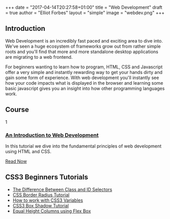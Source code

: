 +++
date = "2017-04-14T20:27:58+01:00"
title = "Web Development"
draft = true
author = "Elliot Forbes"
layout = "simple"
image = "webdev.png"
+++

## Introduction

Web Development is an incredibly fast paced and exciting area to dive into. We've seen a huge ecosystem of frameworks grow out from rather simple roots and you'll find that more and more standalone desktop applications are migrating to a web frontend.

For beginners wanting to learn how to program, HTML, CSS and Javascript offer a very simple and instantly rewarding way to get your hands dirty and gain some form of experience. With web development you'll instantly see how your code impacts what is displayed in the browser and learning some basic javascript gives you an insight into how other programming languages work.

## Course

<div class="lesson row">
  <div class="lesson-number col l2 m2 s12">
    <div class="circle">1</div>
  </div>
  <div class="lesson-info col l10 m10 s12">
    <a href="/post/webdev/introduction-to-web-development/"><h3>An Introduction to Web Development</h3></a>
    <p>In this tutorial we dive into the fundamental principles of web development using HTML and CSS. </p>
    <a href="/post/webdev/introduction-to-web-development/">Read Now</a>
  </div>
</div>

## CSS3 Beginners Tutorials

* [The Difference Between Class and ID Selectors](/post/webdev/difference-between-class-id-selector-css/)
* [CSS Border Radius Tutorial](/post/webdev/border-radius-tutorial/)
* [How to work with CSS3 Variables](/post/webdev/how-to-work-with-css3-variables/)
* [CSS3 Box Shadow Tutorial](/post/webdev/css3-box-shadow/)
* [Equal Height Columns using Flex Box](/post/webdev/equal-height-columns-using-css/)